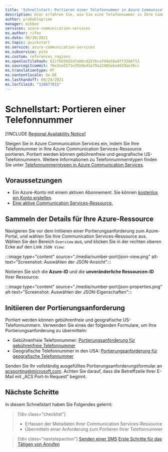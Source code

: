 ```yaml
---
title: 'Schnellstart: Portieren einer Telefonnummer in Azure Communication Services'
description: Hier erfahren Sie, wie Sie eine Telefonnummer in Ihre Communication Services-Ressource portieren.
author: probableprime
manager: mikben
services: azure-communication-services
ms.author: rifox
ms.date: 06/30/2021
ms.topic: quickstart
ms.service: azure-communication-services
ms.subservice: pstn
ms.custom: references_regions
ms.openlocfilehash: 611f6b50d1d7ab6cd2578ca7d4e56a97f25b6f51
ms.sourcegitcommit: f6e2ea5571e35b9ed3a79a22485eba4d20ae36cc
ms.translationtype: HT
ms.contentlocale: de-DE
ms.lasthandoff: 09/24/2021
ms.locfileid: "128677015"
---
```

# <a name="quickstart-port-a-phone-number"></a>Schnellstart: Portieren einer Telefonnummer

[!INCLUDE [Regional Availability Notice](../../includes/regional-availability-include.md)]

Steigen Sie in Azure Communication Services ein, indem Sie Ihre Telefonnummer in Ihre Azure Communication Services-Ressource portieren. Portiert werden können gebührenfreie und geografische US-Telefonnummern. Weitere Informationen zu Telefonnummerntypen finden Sie unter [Telefonnummerntypen in Azure Communication Services](../../concepts/telephony-sms/plan-solution.md).

## <a name="prerequisites"></a>Voraussetzungen

- Ein Azure-Konto mit einem aktiven Abonnement. Sie können [kostenlos ein Konto erstellen](https://azure.microsoft.com/free/?WT.mc_id=A261C142F).
- [Eine aktive Communication Services-Ressource.](../create-communication-resource.md)

## <a name="gather-your-azure-resource-details"></a>Sammeln der Details für Ihre Azure-Ressource

Navigieren Sie vor dem Initiieren einer Portierungsanforderung zum Azure-Portal, und wählen Sie Ihre Communication Services-Ressource aus. Wählen Sie den Bereich `Overview` aus, und klicken Sie in der rechten oberen Ecke auf den Link `JSON View`:

:::image type="content" source="./media/number-port/json-view.png" alt-text="Screenshot: Auswählen der JSON-Ansicht":::

Notieren Sie sich die **Azure-ID** und die **unveränderliche Ressourcen-ID** Ihrer Ressource:

:::image type="content" source="./media/number-port/json-properties.png" alt-text="Screenshot: Auswählen der JSON-Eigenschaften":::

## <a name="initiate-the-port-request"></a>Initiieren der Portierungsanforderung

Portiert werden können gebührenfreie und geografische US-Telefonnummern. Verwenden Sie eines der folgenden Formulare, um Ihre Portierungsanforderung zu übermitteln:

- Gebührenfreie Telefonnummer: [Portierungsanforderung für gebührenfreie Telefonnummer](https://aka.ms/acs-port-form-tollfree)
- Geografische Telefonnummer in den USA: [Portierungsanforderung für geografische Telefonnummer](https://aka.ms/acs-port-form-geographic)

Senden Sie Ihr vollständig ausgefülltes Portierungsanforderungsformular an acsporting@microsoft.com. Achten Sie darauf, dass die Betreffzeile Ihrer E-Mail mit „ACS Port-In Request“ beginnt.

## <a name="next-steps"></a>Nächste Schritte

In diesem Schnellstart haben Sie Folgendes gelernt:

> [!div class="checklist"]
> * Erfassen der Metadaten Ihrer Communication Services-Ressource
> * Übermitteln einer Anforderung zum Portieren Ihrer Telefonnummer

> [!div class="nextstepaction"]
> [Senden einer SMS](../telephony-sms/send.md)
> [Erste Schritte für das Tätigen von Anrufen](../voice-video-calling/getting-started-with-calling.md)

